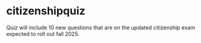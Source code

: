 # citizenshipquiz
Quiz will include 10 new questions that are on the updated citizenship exam expected to roll out fall 2025.
